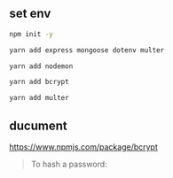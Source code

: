 ## set env

```bash
npm init -y

yarn add express mongoose dotenv multer

yarn add nodemon

yarn add bcrypt

yarn add multer
```

## ducument  
https://www.npmjs.com/package/bcrypt
> To hash a password:

